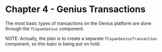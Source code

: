 # Chapter 4 - Genius Transactions

The most basic types of transactions on the Genius platform are done through the `TCayanGenius` component.

NOTE: Actually, the plan is to create a separate `TCayanGeniusTransaction` component, so this topic is being put on hold.



